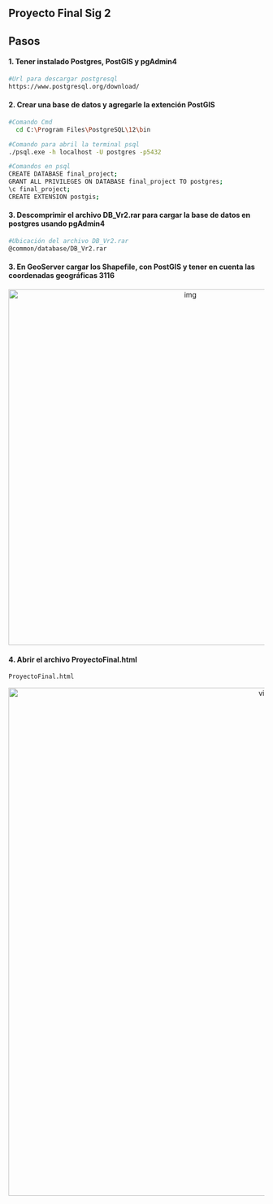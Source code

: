 ## Proyecto Final Sig 2

## Pasos


#### 1. Tener instalado Postgres, PostGIS y pgAdmin4
```bash
#Url para descargar postgresql
https://www.postgresql.org/download/
```
#### 2. Crear una base de datos y agregarle la extención PostGIS
```bash
#Comando Cmd
  cd C:\Program Files\PostgreSQL\12\bin

#Comando para abril la terminal psql
./psql.exe -h localhost -U postgres -p5432

#Comandos en psql
CREATE DATABASE final_project;
GRANT ALL PRIVILEGES ON DATABASE final_project TO postgres;
\c final_project;
CREATE EXTENSION postgis;
```
#### 3. Descomprimir el archivo DB_Vr2.rar para cargar la base de datos en postgres usando pgAdmin4
```bash
#Ubicación del archivo DB_Vr2.rar
@common/database/DB_Vr2.rar
```
#### 3. En GeoServer cargar los Shapefile, con PostGIS y tener en cuenta las coordenadas geográficas 3116

<p align="center">
  <img src="https://raw.githubusercontent.com/CarlosOrtiz9901/SIG2/develop/public/img/Coordenadas_Geograficas_3116.jpeg" width="700" alt="img" />
</p>

#### 4. Abrir el archivo ProyectoFinal.html

```bash
ProyectoFinal.html
```

<p align="center">
  <img src="https://raw.githubusercontent.com/CarlosOrtiz9901/SIG2/develop/public/vista.png" width="1000" alt="vista" />
</p>

